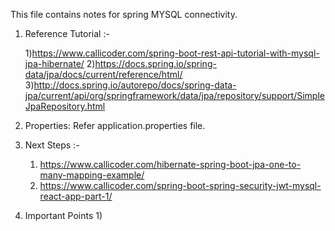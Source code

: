 This file contains notes for spring MYSQL connectivity.

1) Reference Tutorial :- 

	1)https://www.callicoder.com/spring-boot-rest-api-tutorial-with-mysql-jpa-hibernate/
	2)https://docs.spring.io/spring-data/jpa/docs/current/reference/html/
	3)http://docs.spring.io/autorepo/docs/spring-data-jpa/current/api/org/springframework/data/jpa/repository/support/SimpleJpaRepository.html

2) Properties: Refer application.properties file.

3) Next Steps :-
	1) 	https://www.callicoder.com/hibernate-spring-boot-jpa-one-to-many-mapping-example/
	2) 	https://www.callicoder.com/spring-boot-spring-security-jwt-mysql-react-app-part-1/
	
4) Important Points
	1) 